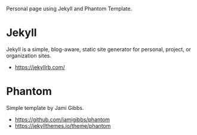 Personal page using Jekyll and Phantom Template.

# Jekyll
Jekyll is a simple, blog-aware, static site generator for personal, project, or organization sites.
- https://jekyllrb.com/

# Phantom
Simple template by Jami Gibbs.

- https://github.com/jamigibbs/phantom
- https://jekyllthemes.io/theme/phantom
